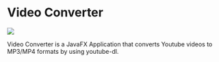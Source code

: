 # Video Converter
[![](https://img.shields.io/discord/719922452259668000.svg?color=lime&label=Discord)](https://discord.gg/rVkaGmyszE)

Video Converter is a JavaFX Application that converts Youtube videos to MP3/MP4 formats by using youtube-dl.

